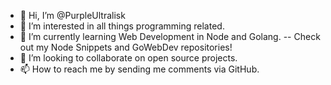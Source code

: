 - 👋 Hi, I’m @PurpleUltralisk
- 👀 I’m interested in all things programming related. 
- 🌱 I’m currently learning Web Development in Node and Golang. 
--  Check out my Node Snippets and GoWebDev repositories!
- 💞️ I’m looking to collaborate on open source projects. 
- 📫 How to reach me by sending me comments via GitHub.

<!---
PurpleUltralisk/PurpleUltralisk is a ✨ special ✨ repository because its `README.md` (this file) appears on your GitHub profile.
You can click the Preview link to take a look at your changes.
--->
